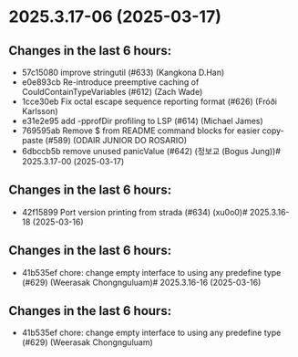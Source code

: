 # 2025.3.17-06 (2025-03-17)

## Changes in the last 6 hours:
* 57c15080 improve stringutil (#633) (Kangkona D.Han)
* e0e893cb Re-introduce preemptive caching of CouldContainTypeVariables (#612) (Zach Wade)
* 1cce30eb Fix octal escape sequence reporting format (#626) (Fróði Karlsson)
* e31e2e95 add -pprofDir profiling to LSP (#614) (Michael James)
* 769595ab Remove $ from README command blocks for easier copy-paste (#589) (ODAIR JUNIOR DO ROSARIO)
* 6dbccb5b remove unused panicValue (#642) (정보교 (Bogus Jung))# 2025.3.17-00 (2025-03-17)

## Changes in the last 6 hours:
* 42f15899 Port version printing from strada (#634) (xu0o0)# 2025.3.16-18 (2025-03-16)

## Changes in the last 6 hours:
* 41b535ef chore: change empty interface to using any predefine type (#629) (Weerasak Chongnguluam)# 2025.3.16-16 (2025-03-16)

## Changes in the last 6 hours:
* 41b535ef chore: change empty interface to using any predefine type (#629) (Weerasak Chongnguluam)
